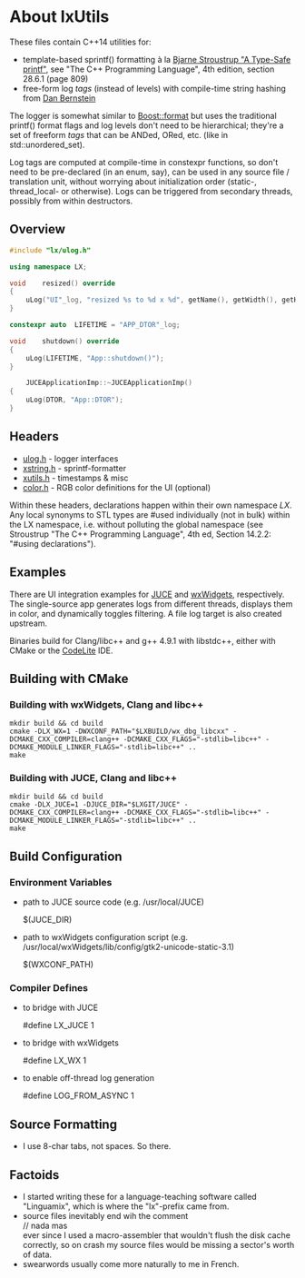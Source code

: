 # About lxUtils

These files contain C++14 utilities for:

* template-based sprintf() formatting à la [Bjarne Stroustrup "A Type-Safe printf"][1], see "The C++ Programming Language", 4th edition, section 28.6.1 (page 809)
* free-form log _tags_ (instead of levels) with compile-time string hashing from [Dan Bernstein][2]

The logger is somewhat similar to [Boost::format](http://www.boost.org/doc/libs/1_59_0/libs/format/doc/format.html) but uses the traditional printf() format flags and log levels don't need to be hierarchical; they're a set of freeform _tags_ that can be ANDed, ORed, etc. (like in std::unordered_set).  

Log tags are computed at compile-time in constexpr functions, so don't need to be pre-declared (in an enum, say), can be used in any source file / translation unit, without worrying about initialization order (static-, thread_local- or otherwise). Logs can be triggered from secondary threads, possibly from within destructors.

[1]: http://www.stroustrup.com/C++11FAQ.html#variadic-templates
[2]: http://www.cse.yorku.ca/~oz/hash.html


## Overview

```c++
#include "lx/ulog.h"

using namespace LX;

void	resized() override
{
	uLog("UI"_log, "resized %s to %d x %d", getName(), getWidth(), getHeight());
}

constexpr auto	LIFETIME = "APP_DTOR"_log;

void	shutdown() override
{
	uLog(LIFETIME, "App::shutdown()");
}

	JUCEApplicationImp::~JUCEApplicationImp()
{
	uLog(DTOR, "App::DTOR");
}

```

## Headers

* [ulog.h](inc/lx/ulog.h) - logger interfaces
* [xstring.h](inc/lx/xstring.h) - sprintf-formatter
* [xutils.h](inc/lx/xutils.h) - timestamps & misc
* [color.h](inc/lx/color.h) - RGB color definitions for the UI (optional)

Within these headers, declarations happen within their own namespace _LX_. Any local synonyms to STL types are \#used individually (not in bulk) within the LX namespace, i.e. without polluting the global namespace (see Stroustrup "The C++ Programming Language", 4th ed, Section 14.2.2: "\#using declarations"). 


## Examples

There are UI integration examples for [JUCE](http://www.juce.com) and [wxWidgets](http://www.wxwidgets.org), respectively. The single-source app generates logs from different threads, displays them in color, and dynamically toggles filtering. A file log target is also created upstream.  

Binaries build for Clang/libc++ and g++ 4.9.1 with libstdc++, either with CMake or the [CodeLite](http://www.codelite.org) IDE.


## Building with CMake

### Building with wxWidgets, Clang and libc++

    mkdir build && cd build
    cmake -DLX_WX=1 -DWXCONF_PATH="$LXBUILD/wx_dbg_libcxx" -DCMAKE_CXX_COMPILER=clang++ -DCMAKE_CXX_FLAGS="-stdlib=libc++" -DCMAKE_MODULE_LINKER_FLAGS="-stdlib=libc++" ..
    make
    

### Building with JUCE, Clang and libc++

    mkdir build && cd build
    cmake -DLX_JUCE=1 -DJUCE_DIR="$LXGIT/JUCE" -DCMAKE_CXX_COMPILER=clang++ -DCMAKE_CXX_FLAGS="-stdlib=libc++" -DCMAKE_MODULE_LINKER_FLAGS="-stdlib=libc++" ..
    make
    

## Build Configuration

### Environment Variables

* path to JUCE source code (e.g. /usr/local/JUCE)  

    $(JUCE_DIR)

* path to wxWidgets configuration script (e.g. /usr/local/wxWidgets/lib/config/gtk2-unicode-static-3.1)  

    $(WXCONF_PATH)


### Compiler Defines

* to bridge with JUCE  

    \#define LX_JUCE 1

* to bridge with wxWidgets  

    \#define LX_WX 1

* to enable off-thread log generation  

    \#define LOG_FROM_ASYNC 1


## Source Formatting

* I use 8-char tabs, not spaces. So there.


## Factoids

* I started writing these for a language-teaching software called "Linguamix", which is where the "lx"-prefix came from.
* source files inevitably end wih the comment  
    // nada mas  
  ever since I used a macro-assembler that wouldn't flush the disk cache correctly, so on crash my source files would be missing a sector's worth of data.
* swearwords usually come more naturally to me in French.
